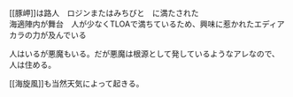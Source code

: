 [[豚岬]]は路人　ロジンまたはみちびと　に満たされた  
海適陣内が舞台　人が少なくTLOAで満ちているため、興味に惹かれたエディアカラの力が及んでいる  

人はいるが悪魔もいる。だが悪魔は根源として発しているようなアレなので、
人は住める。

[[海旋風]]も当然天気によって起きる。